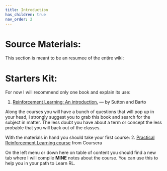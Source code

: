 ```yaml
---
title: Introduction
has_children: true
nav_order: 2
---
```

# Source Materials:
This section is meant to be an resumee of the entire wiki:

# Starters Kit:
For now I will recommend only one book and explain its use:
1. [Reinforcement Learning: An introduction.](http://www.andrew.cmu.edu/course/10-703/textbook/BartoSutton.pdf) —
by Sutton and Barto

Along the courses you will have a bunch of questions that will pop up in your head, i strongly suggest you to grab this book and search for the subject in matter. The less doubt you have about a term or concept the less probable that you will back out of the classes.

With the materials in hand you should take your first course:
2. [Practical Reinforcement Learning course](https://www.coursera.org/learn/practical-rl) from Coursera

On the left menu or down here on table of content you should find a new tab where I will compile <b>MINE</b> notes about the course. You can use this to help you in your path to Learn RL.